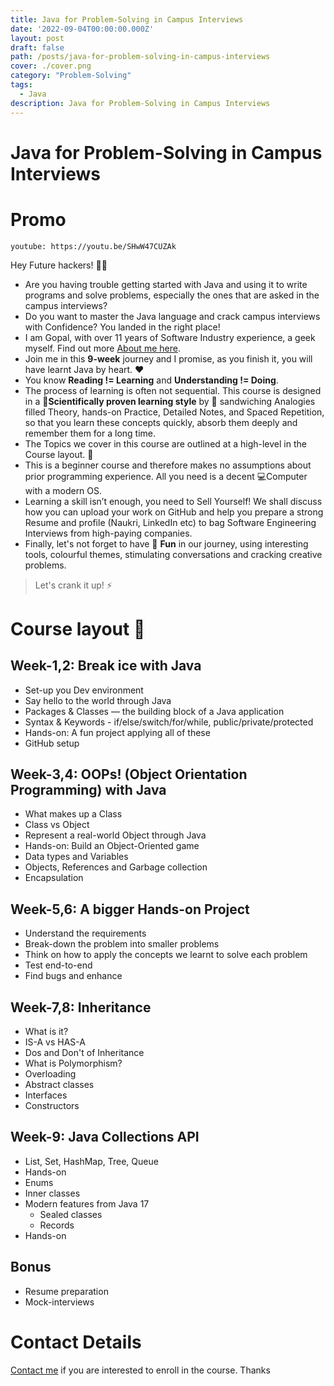 ```yaml
---
title: Java for Problem-Solving in Campus Interviews
date: '2022-09-04T00:00:00.000Z'
layout: post
draft: false
path: /posts/java-for-problem-solving-in-campus-interviews
cover: ./cover.png
category: "Problem-Solving"
tags:
  - Java
description: Java for Problem-Solving in Campus Interviews
---
```


# Java for Problem-Solving in Campus Interviews

# Promo

`youtube: https://youtu.be/SHwW47CUZAk`

Hey Future hackers! 👋🏼

- Are you having trouble getting started with Java and using it to write programs and solve problems, especially the ones that are asked in the campus interviews?
- Do you want to master the Java language and crack campus interviews with Confidence? You landed in the right place!
- I am Gopal, with over 11 years of Software Industry experience, a geek myself. Find out more [About me here](/about-me/).
- Join me in this **9-week** journey and I promise, as you finish it, you will have learnt Java by heart. ❤️
- You know **Reading != Learning** and **Understanding != Doing**.
- The process of learning is often not sequential. This course is designed in a 🧠**Scientifically proven learning style** by 🥪 sandwiching Analogies filled Theory, hands-on Practice, Detailed Notes, and Spaced Repetition, so that you learn these concepts quickly, absorb them deeply and remember them for a long time.
- The Topics we cover in this course are outlined at a high-level in the Course layout. 📜
- This is a beginner course and therefore makes no assumptions about prior programming experience. All you need is a decent 💻Computer with a modern OS.
- Learning a skill isn’t enough, you need to Sell Yourself! We shall discuss how you can upload your work on GitHub and help you prepare a strong Resume and profile (Naukri, LinkedIn etc) to bag Software Engineering Interviews from high-paying companies.
- Finally, let's not forget to have 🥳 **Fun** in our journey, using interesting tools, colourful themes, stimulating conversations and cracking creative problems.

> Let's crank it up! ⚡

# Course layout 📜

## Week-1,2: Break ice with Java

- Set-up you Dev environment
- Say hello to the world through Java
- Packages & Classes — the building block of a Java application
- Syntax & Keywords - if/else/switch/for/while, public/private/protected
- Hands-on: A fun project applying all of these
- GitHub setup

## Week-3,4: OOPs! (Object Orientation Programming) with Java

- What makes up a Class
- Class vs Object
- Represent a real-world Object through Java
- Hands-on: Build an Object-Oriented game
- Data types and Variables
- Objects, References and Garbage collection
- Encapsulation

## Week-5,6: A bigger Hands-on Project

- Understand the requirements
- Break-down the problem into smaller problems
- Think on how to apply the concepts we learnt to solve each problem
- Test end-to-end
- Find bugs and enhance

## Week-7,8: Inheritance

- What is it?
- IS-A vs HAS-A
- Dos and Don't of Inheritance
- What is Polymorphism?
- Overloading
- Abstract classes
- Interfaces
- Constructors

## Week-9: Java Collections API

- List, Set, HashMap, Tree, Queue
- Hands-on
- Enums
- Inner classes
- Modern features from Java 17
    - Sealed classes
    - Records
- Hands-on

## Bonus

- Resume preparation
- Mock-interviews

# Contact Details

[Contact me](/contact-me/) if you are interested to enroll in the course. Thanks
